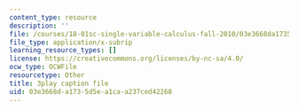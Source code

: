 ```yaml
---
content_type: resource
description: ''
file: /courses/18-01sc-single-variable-calculus-fall-2010/03e3668da1735d5ea1caa237ced42268_7K1sB05pE0A.vtt
file_type: application/x-subrip
learning_resource_types: []
license: https://creativecommons.org/licenses/by-nc-sa/4.0/
ocw_type: OCWFile
resourcetype: Other
title: 3play caption file
uid: 03e3668d-a173-5d5e-a1ca-a237ced42268
---
```

